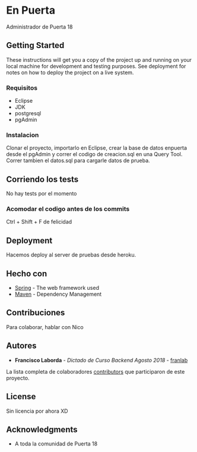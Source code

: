 # En Puerta

Administrador de Puerta 18

## Getting Started

These instructions will get you a copy of the project up and running on your local machine for development and testing purposes. See deployment for notes on how to deploy the project on a live system.

### Requisitos

* Eclipse
* JDK
* postgresql
* pgAdmin

### Instalacion

Clonar el proyecto, importarlo en Eclipse, crear la base de datos enpuerta desde el pgAdmin y correr el codigo de creacion.sql en una Query Tool. Correr tambien el datos.sql para cargarle datos de prueba.

## Corriendo los tests

No hay tests por el momento

### Acomodar el codigo antes de los commits

Ctrl + Shift + F de felicidad

## Deployment

Hacemos deploy al server de pruebas desde heroku.

## Hecho con

* [Spring](http://spring.io/projects/spring-boot) - The web framework used
* [Maven](https://maven.apache.org/) - Dependency Management

## Contribuciones

Para colaborar, hablar con Nico

## Autores

* **Francisco Laborda** - *Dictado de Curso Backend Agosto 2018* - [franlab](https://github.com/franlab)

La lista completa de colaboradores [contributors](https://github.com/flaborda/EnPuerta) que participaron de este proyecto.

## License

Sin licencia por ahora XD

## Acknowledgments

* A toda la comunidad de Puerta 18

